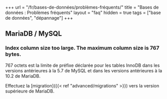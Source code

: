 +++
url = "/fr/bases-de-données/problèmes-fréquents/"
title = "Bases de données : Problèmes fréquents"
layout = "faq"
hidden = true
tags = ["base de données", "dépannage"]
+++

## MariaDB / MySQL

### Index column size too large. The maximum column size is 767 bytes.

767 octets est la limite de préfixe déclarée pour les tables InnoDB dans les versions antérieures à la 5.7 de MySQL et dans les versions antérieures à la 10.2 de MariaDB.

Effectuez la [migration]({{< ref "advanced/migrations" >}}) vers la version supérieure de MariaDB.
